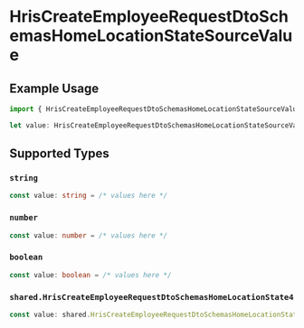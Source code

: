 # HrisCreateEmployeeRequestDtoSchemasHomeLocationStateSourceValue

## Example Usage

```typescript
import { HrisCreateEmployeeRequestDtoSchemasHomeLocationStateSourceValue } from "@stackone/stackone-client-ts/sdk/models/shared";

let value: HrisCreateEmployeeRequestDtoSchemasHomeLocationStateSourceValue = 3015.75;
```

## Supported Types

### `string`

```typescript
const value: string = /* values here */
```

### `number`

```typescript
const value: number = /* values here */
```

### `boolean`

```typescript
const value: boolean = /* values here */
```

### `shared.HrisCreateEmployeeRequestDtoSchemasHomeLocationState4`

```typescript
const value: shared.HrisCreateEmployeeRequestDtoSchemasHomeLocationState4 = /* values here */
```

